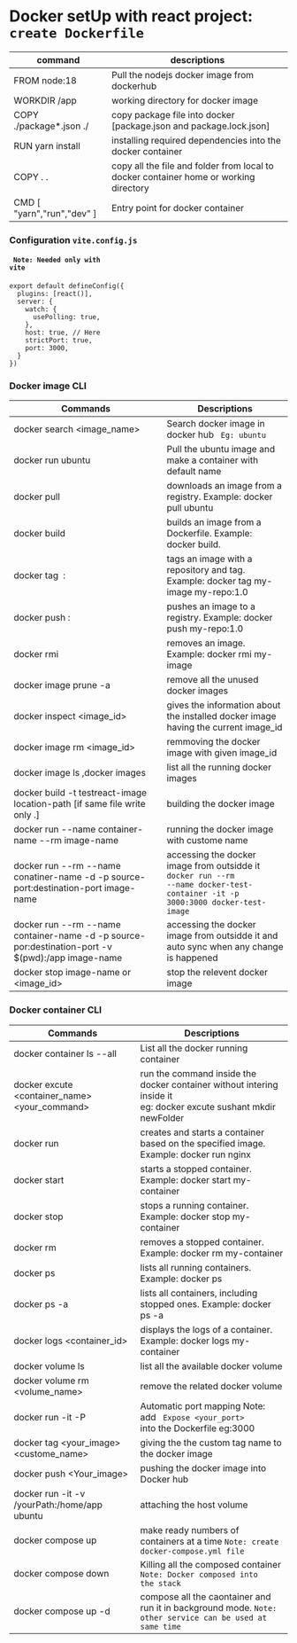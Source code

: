 # Docker setUp with react project: <code> create Dockerfile</code>

command | descriptions
--- | ---
FROM node:18 | Pull the nodejs docker image from dockerhub
WORKDIR /app  | working directory for docker image
COPY ./package*.json ./ | copy package file into docker [package.json and package.lock.json]
RUN yarn install | installing required dependencies into the docker container
COPY . .  | copy all the file and folder from local to docker container home or working directory
CMD [ "yarn","run","dev" ]  | Entry point for docker container 


### Configuration <code>vite.config.js </code>
#### <code> Note: Needed only with vite</code>
```
export default defineConfig({
  plugins: [react()],
  server: {
    watch: {
      usePolling: true,
    },
    host: true, // Here
    strictPort: true,
    port: 3000,
  }
})
```

### Docker image CLI
Commands | Descriptions 
--- | ---
docker search <image_name> | Search docker image in docker hub <code> Eg: ubuntu </code>
docker run ubuntu | Pull the ubuntu image and make a container with default name
docker pull <image> | downloads an image from a registry. Example: docker pull ubuntu
docker build <path> | builds an image from a Dockerfile. Example: docker build.
docker tag <image> <repository>:<tag> | tags an image with a repository and tag. Example: docker tag my-image my-repo:1.0
docker push <repository>:<tag> | pushes an image to a registry. Example: docker push my-repo:1.0
docker rmi <image> | removes an image. Example: docker rmi my-image
docker image prune -a | remove all the unused docker images
docker inspect <image_id> | gives the information about the installed docker image having the current image_id
docker image rm <image_id> | remmoving the docker image with given image_id
docker image ls ,docker images | list all the running docker images
docker build -t testreact-image location-path  [if same file write only .] | building the docker image
docker run --name  container-name --rm image-name | running the docker image with custome name
docker run --rm --name conatiner-name -d -p source-port:destination-port image-name | accessing the docker image from outsidde it <code> docker run --rm --name docker-test-container -it -p 3000:3000 docker-test-image </code>
docker run --rm --name container-name -d -p source-por:destination-port -v $(pwd):/app image-name |  accessing the docker image from outsidde it and auto sync when any change is happened
docker stop image-name or <image_id> | stop the relevent docker image



### Docker container CLI
Commands | Descriptions 
--- | ---
docker container ls --all | List all the docker running container
docker excute <container_name> <your_command> | run the command inside the docker container without intering inside it<br>eg: docker excute sushant mkdir newFolder
docker run <image> | creates and starts a container based on the specified image. Example: docker run nginx
docker start <container> | starts a stopped container. Example: docker start my-container
docker stop <container> | stops a running container. Example: docker stop my-container
docker rm <container> |  removes a stopped container. Example: docker rm my-container 
docker ps | lists all running containers. Example: docker ps
docker ps -a | lists all containers, including stopped ones. Example: docker ps -a
docker logs <container_id> | displays the logs of a container. Example: docker logs my-container
docker volume ls | list all the available docker volume
docker volume rm <volume_name> | remove the related docker volume
docker run -it -P <Image> | Automatic port mapping Note: add <code> Expose <your_port> </code> into the Dockerfile eg:3000
docker tag <your_image> <custome_name> | giving the the custom tag name to the docker image
docker push <Your_image> | pushing the docker image into Docker hub
docker run -it -v /yourPath:/home/app ubuntu | attaching the host volume
docker compose up | make ready numbers of containers at a time <code>Note: create docker-compose.yml file</code>
docker compose down | Killing all the composed container <code>Note: Docker composed into the stack </code>
docker compose up -d | compose all the caontainer and run it in background mode. <code>Note: other service can be used at same time</code>









